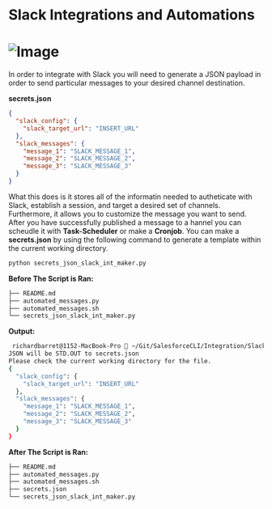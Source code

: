 # Slack Integrations and Automations
# ![Image](https://brandpalettes.com/wp-content/uploads/2019/03/slack_logo_colors-300x77.png)
In order to integrate with Slack you will need to generate a JSON payload in order to send particular messages to your desired channel destination. 

**secrets.json**
```json
{
  "slack_config": {
    "slack_target_url": "INSERT_URL"
  },
  "slack_messages": {
    "message_1": "SLACK_MESSAGE_1",
    "message_2": "SLACK_MESSAGE_2",
    "message_3": "SLACK_MESSAGE_3"
  }
}
```

What this does is it stores all of the informatin needed to autheticate with Slack, establish a session, and target a desired set of channels. 
Furthermore, it allows you to customize the message you want to send. 
After you have successfully published a message to a hannel you can scheudle it with **Task-Scheduler** or make a **Cronjob**.
You can make a **secrets.json** by using the following command to generate a template within the current working directory. 
```python
python secrets_json_slack_int_maker.py
```

**Before The Script is Ran:**
```bash
├── README.md
├── automated_messages.py
├── automated_messages.sh
└── secrets_json_slack_int_maker.py
```

**Output:**
```bash
 richardbarret@1152-MacBook-Pro  ~/Git/SalesforceCLI/Integration/Slack   master  python secrets_json_slack_int_maker.py                                 ✔  1054  13:24:56
JSON will be STD.OUT to secrets.json
Please check the current working directory for the file.
{
  "slack_config": {
    "slack_target_url": "INSERT_URL"
  },
  "slack_messages": {
    "message_1": "SLACK_MESSAGE_1",
    "message_2": "SLACK_MESSAGE_2",
    "message_3": "SLACK_MESSAGE_3"
  }
}
```

**After The Script is Ran:**
```bash
├── README.md
├── automated_messages.py
├── automated_messages.sh
├── secrets.json
└── secrets_json_slack_int_maker.py
```
